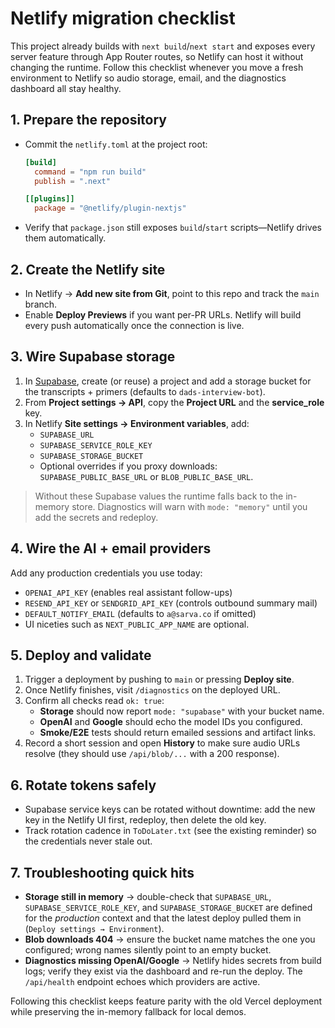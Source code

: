 # Netlify migration checklist

This project already builds with `next build`/`next start` and exposes every server feature through App Router routes, so Netlify can host it without changing the runtime. Follow this checklist whenever you move a fresh environment to Netlify so audio storage, email, and the diagnostics dashboard all stay healthy.

## 1. Prepare the repository
- Commit the `netlify.toml` at the project root:
  ```toml
  [build]
    command = "npm run build"
    publish = ".next"

  [[plugins]]
    package = "@netlify/plugin-nextjs"
  ```
- Verify that `package.json` still exposes `build`/`start` scripts—Netlify drives them automatically.

## 2. Create the Netlify site
- In Netlify → **Add new site from Git**, point to this repo and track the `main` branch.
- Enable **Deploy Previews** if you want per-PR URLs. Netlify will build every push automatically once the connection is live.

## 3. Wire Supabase storage
1. In [Supabase](https://supabase.com/), create (or reuse) a project and add a storage bucket for the transcripts + primers (defaults to `dads-interview-bot`).
2. From **Project settings → API**, copy the **Project URL** and the **service_role** key.
3. In Netlify **Site settings → Environment variables**, add:
   - `SUPABASE_URL`
   - `SUPABASE_SERVICE_ROLE_KEY`
   - `SUPABASE_STORAGE_BUCKET`
   - Optional overrides if you proxy downloads: `SUPABASE_PUBLIC_BASE_URL` or `BLOB_PUBLIC_BASE_URL`.

> Without these Supabase values the runtime falls back to the in-memory store. Diagnostics will warn with `mode: "memory"` until you add the secrets and redeploy.

## 4. Wire the AI + email providers
Add any production credentials you use today:
- `OPENAI_API_KEY` (enables real assistant follow-ups)
- `RESEND_API_KEY` or `SENDGRID_API_KEY` (controls outbound summary mail)
- `DEFAULT_NOTIFY_EMAIL` (defaults to `a@sarva.co` if omitted)
- UI niceties such as `NEXT_PUBLIC_APP_NAME` are optional.

## 5. Deploy and validate
1. Trigger a deployment by pushing to `main` or pressing **Deploy site**.
2. Once Netlify finishes, visit `/diagnostics` on the deployed URL.
3. Confirm all checks read `ok: true`:
   - **Storage** should now report `mode: "supabase"` with your bucket name.
   - **OpenAI** and **Google** should echo the model IDs you configured.
   - **Smoke/E2E** tests should return emailed sessions and artifact links.
4. Record a short session and open **History** to make sure audio URLs resolve (they should use `/api/blob/...` with a 200 response).

## 6. Rotate tokens safely
- Supabase service keys can be rotated without downtime: add the new key in the Netlify UI first, redeploy, then delete the old key.
- Track rotation cadence in `ToDoLater.txt` (see the existing reminder) so the credentials never stale out.

## 7. Troubleshooting quick hits
- **Storage still in memory** → double-check that `SUPABASE_URL`, `SUPABASE_SERVICE_ROLE_KEY`, and `SUPABASE_STORAGE_BUCKET` are defined for the *production* context and that the latest deploy pulled them in (`Deploy settings → Environment`).
- **Blob downloads 404** → ensure the bucket name matches the one you configured; wrong names silently point to an empty bucket.
- **Diagnostics missing OpenAI/Google** → Netlify hides secrets from build logs; verify they exist via the dashboard and re-run the deploy. The `/api/health` endpoint echoes which providers are active.

Following this checklist keeps feature parity with the old Vercel deployment while preserving the in-memory fallback for local demos.
